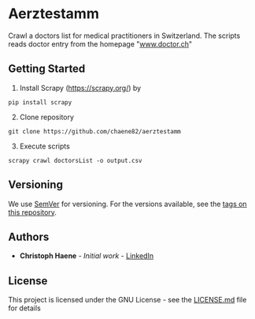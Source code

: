 # Aerztestamm 

Crawl a doctors list for medical practitioners in Switzerland. The scripts reads doctor entry from the homepage "www.doctor.ch"

## Getting Started

1. Install Scrapy (https://scrapy.org/) by 
```
pip install scrapy
```

2. Clone repository
```
git clone https://github.com/chaene82/aerztestamm
```

3. Execute scripts
```
scrapy crawl doctorsList -o output.csv
```

## Versioning

We use [SemVer](http://semver.org/) for versioning. For the versions available, see the [tags on this repository](https://github.com/your/project/tags). 

## Authors

* **Christoph Haene** - *Initial work* - [LinkedIn](https://www.linkedin.com/in/christoph-haene-19b63967)

## License

This project is licensed under the GNU License - see the [LICENSE.md](LICENSE.md) file for details



